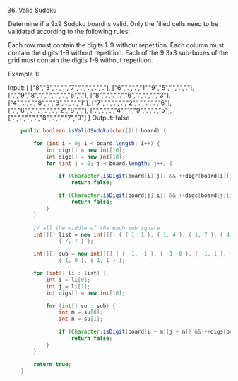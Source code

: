 36. Valid Sudoku

Determine if a 9x9 Sudoku board is valid. Only the filled cells need to be validated according to the following rules:

Each row must contain the digits 1-9 without repetition.
Each column must contain the digits 1-9 without repetition.
Each of the 9 3x3 sub-boxes of the grid must contain the digits 1-9 without repetition.

Example 1:

Input:
[
  ["8","3",".",".","7",".",".",".","."],
  ["6",".",".","1","9","5",".",".","."],
  [".","9","8",".",".",".",".","6","."],
  ["8",".",".",".","6",".",".",".","3"],
  ["4",".",".","8",".","3",".",".","1"],
  ["7",".",".",".","2",".",".",".","6"],
  [".","6",".",".",".",".","2","8","."],
  [".",".",".","4","1","9",".",".","5"],
  [".",".",".",".","8",".",".","7","9"]
]
Output: false


````java
	public boolean isValidSudoku(char[][] board) {

		for (int i = 0; i < board.length; i++) {
			int digr[] = new int[10];
			int digc[] = new int[10];
			for (int j = 0; j < board.length; j++) {

				if (Character.isDigit(board[i][j]) && ++digr[board[i][j] - '0'] > 1)
					return false;

				if (Character.isDigit(board[j][i]) && ++digc[board[j][i] - '0'] > 1)
					return false;
			}
		}

		// all the middle of the each sub square
		int[][] list = new int[][] { { 1, 1 }, { 1, 4 }, { 1, 7 }, { 4, 1 }, { 4, 4 }, { 4, 7 }, { 7, 1 }, { 7, 4 },
				{ 7, 7 } };

		int[][] sub = new int[][] { { -1, -1 }, { -1, 0 }, { -1, 1 }, { 0, -1 }, { 0, 0 }, { 0, 1 }, { 1, -1 },
				{ 1, 0 }, { 1, 1 } };

		for (int[] li : list) {
			int i = li[0];
			int j = li[1];
			int digs[] = new int[10];

			for (int[] su : sub) {
				int m = su[0];
				int n = su[1];

				if (Character.isDigit(board[i + m][j + n]) && ++digs[board[i + m][j + n] - '0'] > 1)
					return false;
			}
		}

		return true;
	}
````